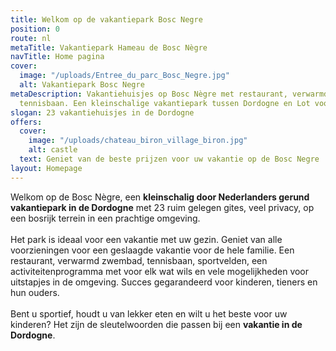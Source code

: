 ```yaml
---
title: Welkom op de vakantiepark Bosc Negre
position: 0
route: nl
metaTitle: Vakantiepark Hameau de Bosc Nègre
navTitle: Home pagina
cover:
  image: "/uploads/Entree_du_parc_Bosc_Negre.jpg"
  alt: Vakantiepark Bosc Negre
metaDescription: Vakantiehuisjes op Bosc Nègre met restaurant, verwarmd zwembad en
  tennisbaan. Een kleinschalige vakantiepark tussen Dordogne en Lot voor het gezin
slogan: 23 vakantiehuisjes in de Dordogne
offers:
  cover:
    image: "/uploads/chateau_biron_village_biron.jpg"
    alt: castle
  text: Geniet van de beste prijzen voor uw vakantie op de Bosc Negre
layout: Homepage
---
```


Welkom op de Bosc Nègre, een **kleinschalig door Nederlanders gerund vakantiepark in de Dordogne** met 23 ruim gelegen gites, veel privacy, op een bosrijk terrein in een prachtige omgeving. \
\
Het park is ideaal voor een vakantie met uw gezin. Geniet van alle voorzieningen voor een geslaagde vakantie voor de hele familie. Een restaurant, verwarmd zwembad, tennisbaan, sportvelden, een activiteitenprogramma met voor elk wat wils en vele mogelijkheden voor uitstapjes in de omgeving. Succes gegarandeerd voor kinderen, tieners en hun ouders.\
\
Bent u sportief, houdt u van lekker eten en wilt u het beste voor uw kinderen? Het zijn de sleutelwoorden die passen bij een **vakantie in de Dordogne**.
